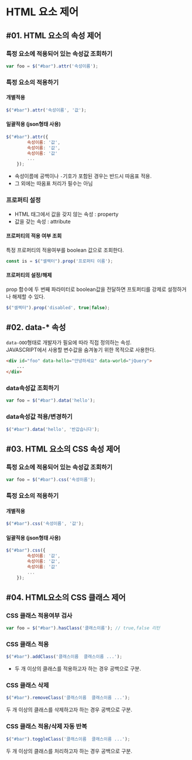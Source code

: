 # HTML 요소 제어

## #01. HTML 요소의 속성 제어

### 특정 요소에 적용되어 있는 속성값 조회하기

```javascript
var foo = $("#bar").attr('속성이름');
```

### 특정 요소의 적용하기

#### 개별적용

```javascript
$("#bar").attr('속성이름', '값');
```

#### 일괄적용 (json형태 사용)

```javascript
$("#bar").attr({
        속성이름: '값',
        속성이름: '값',
        속성이름: '값'
        ...
    });
```

- 속성이름에 공백이나 `-`기호가 포함된 경우는 반드시 따옴표 적용.
- 그 외에는 따옴표 처리가 필수는 아님

### 프로퍼티 설정

- HTML 태그에서 값을 갖지 않는 속성 : property
- 값을 갖는 속성 : attribute

#### 프로퍼티의 적용 여부 조회

특정 프로퍼티의 적용여부를 boolean 값으로 조회한다.

```javascript
const is = $("셀렉터").prop('프로퍼티 이름');
```


#### 프로퍼티의 설정/해제

prop 함수에 두 번째 파라미터로 boolean값을 전달하면 프토퍼티를 강제로 설정하거나 해제할 수 있다.

```javascript
$("셀렉터").prop('disabled', true|false);
```

## #02. data-* 속성

`data-OOO`형태로 개발자가 필요에 따라 직접 정의하는 속성.<br/>
JAVASCRIPT에서 사용할 변수값을 숨겨놓기 위한 목적으로 사용한다.
```html
<div id="foo" data-hello="안녕하세요" data-world="jQuery">
    ...
</div>
```

### data속성값 조회하기

```javascript
var foo = $("#bar").data('hello');
```

### data속성값 적용/변경하기

```javascript
$("#bar").data('hello', '반갑습니다');
```

## #03. HTML 요소의 CSS 속성 제어

### 특정 요소에 적용되어 있는 속성값 조회하기
```javascript
var foo = $("#bar").css('속성이름');
```

### 특정 요소의 적용하기

#### 개별적용

```javascript
$("#bar").css('속성이름', '값');
```

#### 일괄적용 (json형태 사용)

```javascript
$("#bar").css({
        속성이름: '값',
        속성이름: '값',
        속성이름: '값'
        ...
    });
```


## #04. HTML요소의 CSS 클래스 제어

### CSS 클래스 적용여부 검사

```javascript
var foo = $("#bar").hasClass('클래스이름'); // true,false 리턴
```

### CSS 클래스 적용

```javascript
$("#bar").addClass('클래스이름  클래스이름 ...');
```

- 두 개 이상의 클래스를 적용하고자 하는 경우 공백으로 구분.

### CSS 클래스 삭제

```javascript
$("#bar").removeClass('클래스이름  클래스이름 ...');
```

두 개 이상의 클래스를 삭제하고자 하는 경우 공백으로 구분.

### CSS 클래스 적용/삭제 자동 반복

```javascript
$("#bar").toggleClass('클래스이름  클래스이름 ...');
```

두 개 이상의 클래스를 처리하고자 하는 경우 공백으로 구분.
